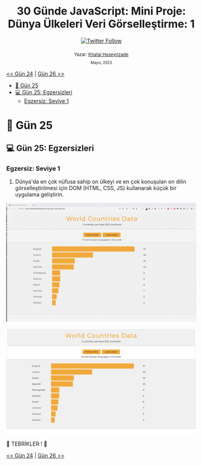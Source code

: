 <div align="center">
<h1>30 Günde JavaScript: Mini Proje: Dünya Ülkeleri Veri Görselleştirme: 1 </h1>

<a class="header-badge" target="_blank" href="https://twitter.com/developerkhatai">
<img alt="Twitter Follow" src="https://img.shields.io/twitter/follow/developerkhatai?style=social">
</a><br>

<sub>Yazar:
<a href="https://github.com/BilgeGates">Khatai Huseynzade</a><br>
<small> Mayıs, 2023</small>
</sub>

</div>

[<< Gün 24](../24_Gün_Proje_Güneş_Sistemi/24_gün_proje_güneş_sistemi.md) | [Gün 26 >>](../26_Gün_Mini_Proje_Dünya_Ülkeleri_Veri_Görselleştirme_2/26_gün_mini_proje_dünya_ülkeleri_veri_görselleştirme_2.md)

- [📔 Gün 25](#-Gün-25)
- [💻 Gün 25: Egzersizleri](#-Gün-25-Egzersizleri)
  - [Egzersiz: Seviye 1](#Egzersiz-Seviye-1)

# 📔 Gün 25

## 💻 Gün 25: Egzersizleri

### Egzersiz: Seviye 1

1. Dünya'da en çok nüfusa sahip on ülkeyi ve en çok konuşulan on dilin görselleştirilmesi için DOM (HTML, CSS, JS) kullanarak küçük bir uygulama geliştirin.

![Bar Graph](../../images/projects/dom_min_project_bar_graph_day_5.1.gif)

![Bar Graph](../../images/projects/dom_min_project_bar_graph_day_5.1.png)

🎉 TEBRİKLER ! 🎉

[<< Gün 24](../24_Gün_Proje_Güneş_Sistemi/24_gün_proje_güneş_sistemi.md) | [Gün 26 >>](../26_Gün_Mini_Proje_Dünya_Ülkeleri_Veri_Görselleştirme_2/26_gün_mini_proje_dünya_ülkeleri_veri_görselleştirme_2.md)
